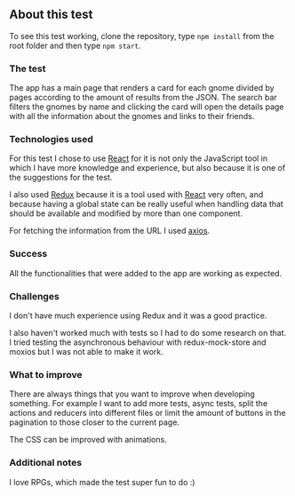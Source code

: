 ## About this test

To see this test working, clone the repository, type `npm install` from the root folder and then type `npm start`.

### The test

The app has a main page that renders a card for each gnome divided by pages according to the amount of results from the JSON. The search bar filters the gnomes by name and clicking the card will open the details page with all the information about the gnomes and links to their friends.

### Technologies used

For this test I chose to use [React](https://reactjs.org/) for it is not only the JavaScript tool in which I have more knowledge and experience, but also because it is one of the suggestions for the test.

I also used [Redux](https://redux.js.org/) because it is a tool used with [React](https://reactjs.org/) very often, and because having a global state can be really useful when handling data that should be available and modified by more than one component.

For fetching the information from the URL I used [axios](https://github.com/axios/axios).

### Success

All the functionalities that were added to the app are working as expected. 

### Challenges

I don't have much experience using Redux and it was a good practice.

I also haven't worked much with tests so I had to do some research on that. I tried testing the asynchronous behaviour with redux-mock-store and moxios but I was not able to make it work.

### What to improve

There are always things that you want to improve when developing something. For example I want to add more tests, async tests, split the actions and reducers into different files or limit the amount of buttons in the pagination to those closer to the current page.

The CSS can be improved with animations.

### Additional notes

I love RPGs, which made the test super fun to do :)
